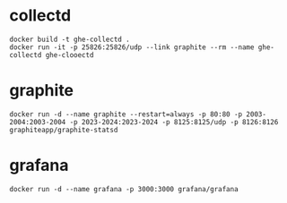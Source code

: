 # collectd

```
docker build -t ghe-collectd .
docker run -it -p 25826:25826/udp --link graphite --rm --name ghe-collectd ghe-clooectd
```


# graphite

```
docker run -d --name graphite --restart=always -p 80:80 -p 2003-2004:2003-2004 -p 2023-2024:2023-2024 -p 8125:8125/udp -p 8126:8126 graphiteapp/graphite-statsd
```

# grafana

```
docker run -d --name grafana -p 3000:3000 grafana/grafana
```
